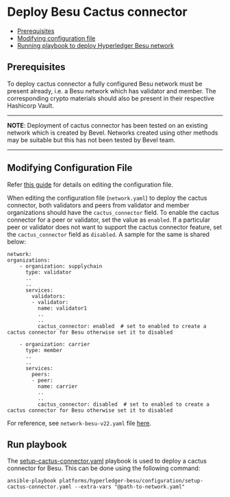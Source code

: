 [//]: # (##############################################################################################)
[//]: # (Copyright Accenture. All Rights Reserved.)
[//]: # (SPDX-License-Identifier: Apache-2.0)
[//]: # (##############################################################################################)

<a name = "deploy-besu-cactus-connector"></a>
# Deploy Besu Cactus connector

- [Prerequisites](#prerequisites)
- [Modifying configuration file](#create_config_file)
- [Running playbook to deploy Hyperledger Besu network](#run_network)


<a name = "prerequisites"></a>
## Prerequisites
To deploy cactus connector a fully configured Besu network must be present already, i.e. a Besu network which has validator and member. The corresponding crypto materials should also be present in their respective Hashicorp Vault.

---
**NOTE**: Deployment of cactus connector has been tested on an existing network which is created by Bevel. Networks created using other methods may be suitable but this has not been tested by Bevel team.

---

<a name = "create_config_file"></a>
## Modifying Configuration File

Refer [this guide](./besu_networkyaml.md) for details on editing the configuration file.

When editing the configuration file (`network.yaml`) to deploy the cactus connector, both validators and peers from validator and member organizations should have the `cactus_connector` field. To enable the cactus connector for a peer or validator, set the value as `enabled`. If a particular peer or validator does not want to support the cactus connector feature, set the `cactus_connector` field as `disabled`. A sample for the same is shared below:

    network:
    organizations:
        - organization: supplychain
          type: validator
          ..
          ..
          services:
            validators:
            - validator:
              name: validator1
              ..
              ..
              cactus_connector: enabled  # set to enabled to create a cactus connector for Besu otherwise set it to disabled
            
        - organization: carrier
          type: member
          ..
          ..
          services:
            peers:
            - peer:
              name: carrier
              ..
              ..
              cactus_connector: disabled  # set to enabled to create a cactus connector for Besu otherwise set it to disabled

For reference, see `network-besu-v22.yaml` file [here](https://github.com/hyperledger/bevel/blob/develop/platforms/hyperledger-besu/configuration/samples/network-besu-v22.yaml).


<a name = "run_network"></a>
## Run playbook

The [setup-cactus-connector.yaml](https://github.com/hyperledger/bevel/blob/develop/platforms/hyperledger-besu/configuration/setup-cactus-connector.yaml) playbook is used to deploy a cactus connector for Besu. This can be done using the following command:

```
ansible-playbook platforms/hyperledger-besu/configuration/setup-cactus-connector.yaml --extra-vars "@path-to-network.yaml"
```
